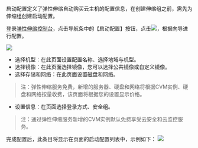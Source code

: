 启动配置定义了弹性伸缩自动购买云主机的配置信息，在创建伸缩组之前，需先为伸缩组创建启动配置。

登录[弹性伸缩控制台](https://console.qcloud.com/autoscaling/config)，点击导航条中的【启动配置】按钮，点击![](//mccdn.qcloud.com/static/img/9d38f7bfbe02a922370765f3adfa58bf/image.png)，根据向导进行配置。

![](//mccdn.qcloud.com/static/img/0283c284c61bdfd433e5bf89a45e565b/image.png)

- 选择机型：在此页面设置配置名称、选择地域与机型。
- 选择镜像：在此页面选择镜像，您可以选择公共镜像或自定义镜像。
- 选择存储和网络：在此页面设置磁盘和网络。

> 注：弹性伸缩服务免费，新增的服务器、硬盘和网络将根据CVM实例、硬盘和网络按量收费，该页面将根据您的设置显示价格。

- 设置信息：在页面选择登录方式、安全组。

> 注：通过弹性伸缩服务新增的CVM实例默认免费享受云安全和云监控服务。

完成配置后，此条目将显示在页面的启动配置列表中，示例如下：
![](//mccdn.qcloud.com/static/img/03d6bed18f8b3af53a3c1a51db55861b/image.png)
